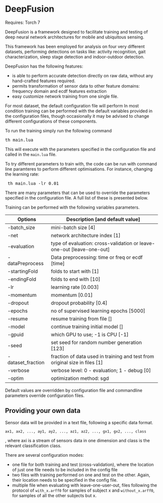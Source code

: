 # DeepFusion

Requires: Torch 7

DeepFusion is a framework designed to facilitate training and testing of deep neural network architectures for mobile and ubiquitous sensing.

This framework has been employed for analysis on four very different datasets, performing detections on tasks like: activity recognition, gait characterization, sleep stage detection and indoor-outdoor detection.

DeepFusion has the following features:

- is able to perform accurate detection directly on raw data, without any hand-crafted features required.
- permits transformation of sensor data to other feature domains: frequency domain and ecdf features extraction
- easy customize network training from one single file.

For most dataset, the default configuration file will perform In most condition training can be performed with the default variables provided in the configuration files, though occasionally it may be advised to change different configurations of these components.

To run the training simply run the following command

<pre>th main.lua</pre>

This will execute with the parameters specified in the configuration file and called in the ```main.lua``` file.

To try different parameters to train with, the code can be run with command line paramteres to perform different optimisations. For instance, changing the learning rate:

<pre> th main.lua -lr 0.01 </pre>

There are many parameters that can be used to override the parameters specified in the configuration file. A full list of these is presented below.


 Training can be performed with the following variables parameters.

|Options | Description [and default value] |
|--------|------------|  
|-batch_size|       mini-batch size [4]|
|  -net      |        network architecture index [1]|
|  -evaluation |      type of evaluation: cross-validation or leave-one-out [leave-one-out]|
|  -dataPreprocess |  Data preprocessing: time or freq or ecdf [time]|
|  -startingFold    | folds to start with [1]|
|  -endingFold      | folds to end with [10]|
|  -lr             |  learning rate [0.003]|
|  -momentum        | momentum [0.01]|
|  -dropout         | dropout probability [0.4]|
|  -epochs          | no of supervised learning epochs [5000]|
|  -resume          | resume training from file []|
|  -model           | continue training initial model []|
|  -gpuid           | which GPU to use; -1 is CPU [-1]|
|  -seed            | set seed for random number generation [123]|
|  -dataset_fraction |fraction of data used in training and test from original size in files [1]|
|  -verbose       |   verbose level: 0 - evaluation; 1 - debug [0]|
| -optim          |  optimization method: sgd | adam | sgdm  [sgd]|


Default values are overridden by configuration file and commandline parameters override configuration files.

## Providing your own data

Sensor data will be provided in a text file, following a specific data format.

```ax1, ax2, ..., ay1, ay2, ..., az1, az2, ..., gx1, gx2, ..., class```

, where axi is a stream of sensors data in one dimension and class is the relevant classification class.

There are several configuration modes:
- one file for both training and test (cross-validation), where the location of just one file needs to be included in the config file
- two files with training performed on one and test on the other. Again, their location needs to be specified in the config file.
- multiple file when evaluating with leave-one-user-out, files following the protocol of ```with_x.arff0``` for samples of subject x and ```without_x.arff0```, for samples of all the other subjects but x.
